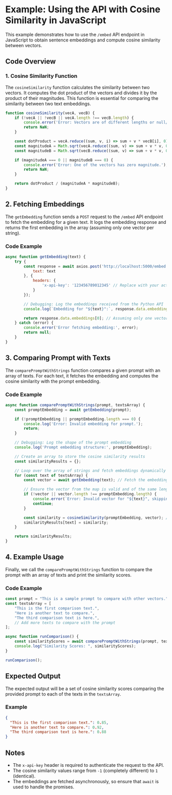 # Example: Using the API with Cosine Similarity in JavaScript

This example demonstrates how to use the `/embed` API endpoint in JavaScript to obtain sentence embeddings and compute cosine similarity between vectors.

## Code Overview

### 1. **Cosine Similarity Function**

The `cosineSimilarity` function calculates the similarity between two vectors. It computes the dot product of the vectors and divides it by the product of their magnitudes. This function is essential for comparing the similarity between two text embeddings.

```javascript
function cosineSimilarity(vecA, vecB) {
    if (!vecA || !vecB || vecA.length !== vecB.length) {
        console.error('Error: Vectors are of different lengths or null/undefined.');
        return NaN;
    }

    const dotProduct = vecA.reduce((sum, v, i) => sum + v * vecB[i], 0);
    const magnitudeA = Math.sqrt(vecA.reduce((sum, v) => sum + v * v, 0));
    const magnitudeB = Math.sqrt(vecB.reduce((sum, v) => sum + v * v, 0));

    if (magnitudeA === 0 || magnitudeB === 0) {
        console.error('Error: One of the vectors has zero magnitude.');
        return NaN;
    }

    return dotProduct / (magnitudeA * magnitudeB);
}
```
## 2. Fetching Embeddings

The `getEmbedding` function sends a `POST` request to the `/embed` API endpoint to fetch the embedding for a given text. It logs the embedding response and returns the first embedding in the array (assuming only one vector per string).

### Code Example

```javascript
async function getEmbedding(text) {
    try {
        const response = await axios.post('http://localhost:5000/embed', {
            text: text
        }, {
            headers: {
                'x-api-key': '123456789012345' // Replace with your actual API key
            }
        });

        // Debugging: Log the embeddings received from the Python API
        console.log(`Embedding for "${text}":`, response.data.embeddings);

        return response.data.embeddings[0]; // Assuming only one vector per string in the response
    } catch (error) {
        console.error('Error fetching embedding:', error);
        return null;
    }
}
```
## 3. Comparing Prompt with Texts

The `comparePromptWithStrings` function compares a given prompt with an array of texts. For each text, it fetches the embedding and computes the cosine similarity with the prompt embedding.

### Code Example

```javascript
async function comparePromptWithStrings(prompt, textsArray) {
    const promptEmbedding = await getEmbedding(prompt);

    if (!promptEmbedding || promptEmbedding.length === 0) {
        console.log('Error: Invalid embedding for prompt.');
        return;
    }

    // Debugging: Log the shape of the prompt embedding
    console.log('Prompt embedding structure:', promptEmbedding);

    // Create an array to store the cosine similarity results
    const similarityResults = {};

    // Loop over the array of strings and fetch embeddings dynamically to compute similarity
    for (const text of textsArray) {
        const vector = await getEmbedding(text); // Fetch the embedding for each text

        // Ensure the vector from the map is valid and of the same length as the prompt
        if (!vector || vector.length !== promptEmbedding.length) {
            console.error(`Error: Invalid vector for "${text}", skipping...`);
            continue;
        }

        const similarity = cosineSimilarity(promptEmbedding, vector); // Compare prompt embedding with fetched vector
        similarityResults[text] = similarity;
    }

    return similarityResults;
}
```
## 4. Example Usage

Finally, we call the `comparePromptWithStrings` function to compare the prompt with an array of texts and print the similarity scores.

### Code Example

```javascript
const prompt = "This is a sample prompt to compare with other vectors.";
const textsArray = [
    "This is the first comparison text.",
    "Here is another text to compare.",
    "The third comparison text is here.",
    // Add more texts to compare with the prompt
];

async function runComparison() {
    const similarityScores = await comparePromptWithStrings(prompt, textsArray);
    console.log("Similarity Scores: ", similarityScores);
}

runComparison();
```
## Expected Output

The expected output will be a set of cosine similarity scores comparing the provided prompt to each of the texts in the `textsArray`.

### Example

```json
{
  "This is the first comparison text.": 0.85,
  "Here is another text to compare.": 0.92,
  "The third comparison text is here.": 0.88
}
```
## Notes

- The `x-api-key` header is required to authenticate the request to the API.
- The cosine similarity values range from `-1` (completely different) to `1` (identical).
- The embeddings are fetched asynchronously, so ensure that `await` is used to handle the promises.
